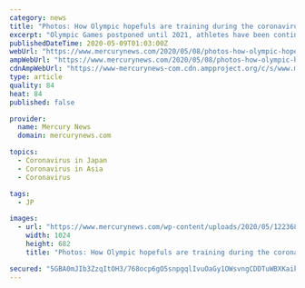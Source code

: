 ```yaml
---
category: news
title: "Photos: How Olympic hopefuls are training during the coronavirus lockdown"
excerpt: "Olympic Games postponed until 2021, athletes have been continuing to train and overcome obstacles put forth by the COVID-19 pandemic."
publishedDateTime: 2020-05-09T01:03:00Z
webUrl: "https://www.mercurynews.com/2020/05/08/photos-how-olympic-hopefuls-are-training-during-the-coronavirus-lockdown/"
ampWebUrl: "https://www.mercurynews.com/2020/05/08/photos-how-olympic-hopefuls-are-training-during-the-coronavirus-lockdown/amp/"
cdnAmpWebUrl: "https://www-mercurynews-com.cdn.ampproject.org/c/s/www.mercurynews.com/2020/05/08/photos-how-olympic-hopefuls-are-training-during-the-coronavirus-lockdown/amp/"
type: article
quality: 84
heat: 84
published: false

provider:
  name: Mercury News
  domain: mercurynews.com

topics:
  - Coronavirus in Japan
  - Coronavirus in Asia
  - Coronavirus

tags:
  - JP

images:
  - url: "https://www.mercurynews.com/wp-content/uploads/2020/05/1223681402.jpg?w=1024&h=683"
    width: 1024
    height: 682
    title: "Photos: How Olympic hopefuls are training during the coronavirus lockdown"

secured: "5GBA0mJIb3ZzqItOH3/768ocp6gO5snpgqlIvuOaGy1OWsvngCDDTuWBXKaik9veo5TEvB1YvchK1fTfp/BAbhIl4MgxtvW7euZc0zqDjQ/ctsAeZ+W8T60hc+tAYoZarIPm7JYUG+CBx6UdT9G4qUxwadAGzqAnNfyQvXxYEwGfqmjolNw1J02MszNTfq9b5yjcBOiiZKM9E8tnmC4scEzHevlAqA1lR8IksLFw/Ef3Mnvtuy8Rz2MJUfy6w4eqOeCKDpKvHMeT/uTnd+A2sGeFQSRn+1UaN8UVSO3KC1D6Vj5hbdjrZpoPIPJmVchH;WDy7mNqDoAxUpgEjNtt1iQ=="
---
```


